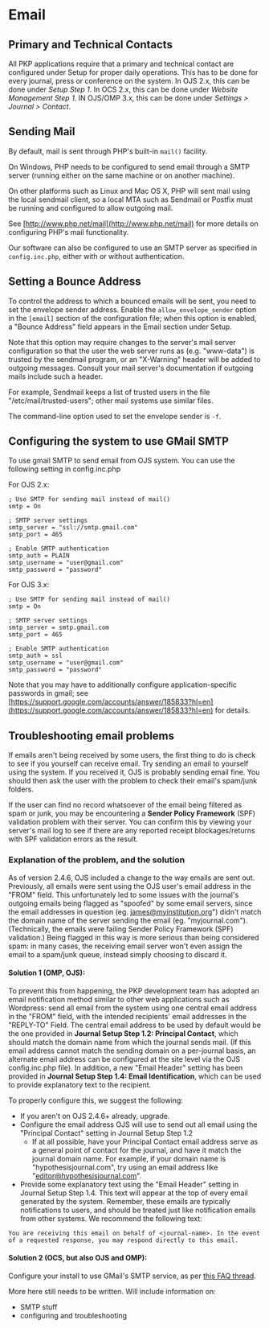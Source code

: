 # Email

## **Primary and Technical Contacts**

All PKP applications require that a primary and technical contact are configured under Setup for proper  daily operations. This has to be done for every journal, press or conference on the system. In OJS 2.x, this can be done under _Setup Step 1_. In OCS 2.x, this can be done under _Website Management Step 1_. IN OJS/OMP 3.x, this can be done under _Settings &gt; Journal &gt; Contact_.

## **Sending Mail**

By default, mail is sent through PHP's built-in `mail()` facility.

On Windows, PHP needs to be configured to send email through a SMTP server \(running either on the same machine or on another machine\).

On other platforms such as Linux and Mac OS X, PHP will sent mail using the local sendmail client, so a local MTA such as Sendmail or Postfix must be running and configured to allow outgoing mail.

See [http://www.php.net/mail](http://www.php.net/mail) for more details on configuring PHP's mail functionality.

Our software can also be configured to use an SMTP server as specified in `config.inc.php`, either with or without authentication.

## **Setting a Bounce Address**

To control the address to which a bounced emails will be sent, you need to set the envelope sender address. Enable the `allow_envelope_sender` option in the `[email]` section of the configuration file; when this option is enabled, a "Bounce Address" field appears in the Email section under Setup.

Note that this option may require changes to the server's mail server configuration so that the user the web server runs as \(e.g. "www-data"\) is trusted by the sendmail program, or an "X-Warning" header will be added to outgoing messages. Consult your mail server's documentation if outgoing mails include such a header.

For example, Sendmail keeps a list of trusted users in the file "/etc/mail/trusted-users"; other mail systems use similar files.

The command-line option used to set the envelope sender is `-f`.

## **Configuring the system to use GMail SMTP**

To use gmail SMTP to send email from OJS system. You can use the following setting in config.inc.php

For OJS 2.x:

```text
; Use SMTP for sending mail instead of mail()
smtp = On

; SMTP server settings
smtp_server = "ssl://smtp.gmail.com"
smtp_port = 465

; Enable SMTP authentication
smtp_auth = PLAIN
smtp_username = "user@gmail.com"
smtp_password = "password"

```

For OJS 3.x:

```text
; Use SMTP for sending mail instead of mail()
smtp = On

; SMTP server settings
smtp_server = smtp.gmail.com
smtp_port = 465

; Enable SMTP authentication
smtp_auth = ssl
smtp_username = "user@gmail.com"
smtp_password = "password"

```

Note that you may have to additionally configure application-specific passwords in gmail; see [https://support.google.com/accounts/answer/185833?hl=en](https://support.google.com/accounts/answer/185833?hl=en) for details.

## **Troubleshooting email problems**

If emails aren't being received by some users, the first thing to do is check to see if you yourself can receive email. Try sending an email to yourself using the system. If you received it, OJS is probably sending email fine. You should then ask the user with the problem to check their email's spam/junk folders. 

If the user can find no record whatsoever of the email being filtered as spam or junk, you may be encountering a **Sender Policy Framework** \(SPF\) validation problem with their server. You can confirm this by viewing your server's mail log to see if there are any reported receipt blockages/returns with SPF validation errors as the result.

### **Explanation of the problem, and the solution**

As of version 2.4.6, OJS included a change to the way emails are sent out. Previously, all emails were sent using the OJS user's email address in the "FROM" field. This unfortunately led to some issues with the journal's outgoing emails being flagged as "spoofed" by some email servers, since the email addresses in question \(eg. james@myinstitution.org"\) didn't match the domain name of the server sending the email \(eg. "myjournal.com"\). \(Technically, the emails were failing Sender Policy Framework \(SPF\) validation.\) Being flagged in this way is more serious than being considered spam: in many cases, the receiving email server won't even assign the email to a spam/junk queue, instead simply choosing to discard it. 

#### **Solution 1 \(OMP, OJS\):** 

To prevent this from happening, the PKP development team has adopted an email notification method similar to other web applications such as Wordpress: send all email from the system using one central email address in the "FROM" field, with the intended recipients' email addresses in the "REPLY-TO" Field. The central email address to be used by default would be the one provided in **Journal Setup Step 1.2: Principal Contact**, which should match the domain name from which the journal sends mail. \(If this email address cannot match the sending domain on a per-journal basis, an alternate email address can be configured at the site level via the OJS config.inc.php file\). In addition, a new "Email Header" setting has been provided in **Journal Setup Step 1.4: Email Identification**, which can be used to provide explanatory text to the recipient. 

To properly configure this, we suggest the following: 

* If you aren't on OJS 2.4.6+ already, upgrade. 
* Configure the email address OJS will use to send out all email using the "Principal Contact" setting in Journal Setup Step 1.2 
  * If at all possible, have your Principal Contact email address serve as a general point of contact for the journal, and have it match the journal domain name. For example, if your domain name is "hypothesisjournal.com", try using an email address like "editor@hypothesisjournal.com".
* Provide some explanatory text using the "Email Header" setting in Journal Setup Step 1.4. This text will appear at the top of every email generated by the system. Remember, these emails are typically notifications to users, and should be treated just like notification emails from other systems. We recommend the following text: 

```text
You are receiving this email on behalf of <journal-name>. In the event of a requested response, you may respond directly to this email.
```

#### **Solution 2 \(OCS, but also OJS and OMP\):** 

Configure your install to use GMail's SMTP service, as per [this FAQ thread](https://pkp.sfu.ca/wiki/index.php?title=Using_gmail_SMTP).

More here still needs to be written. Will include information on: 

* SMTP stuff
* configuring and troubleshooting



